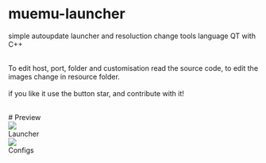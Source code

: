 # muemu-launcher<br />
simple autoupdate launcher and resoluction change tools language QT with C++  <br />
<br />

To edit host, port, folder and customisation read the source code, to edit the images change in resource folder.<br />
<br />
if you like it use the button star, and contribute with it!<br />

<br />
# Preview
<br />
<img src="http://i.imgur.com/nHn6ORP.png">
<br />Launcher<img />
<br />
<img src="http://i.imgur.com/J1DukPB.png">
<br />Configs<img />
<br />
